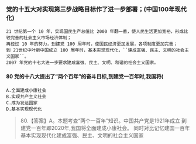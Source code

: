 ### 党的十五大对实现第三步战略目标作了进一步部署；(中国100年现代化)
    21 世纪第一个 10 年，实现国民生产总值比 2000 年翻一番，使人民生活更加宽裕，形成比较完善的社会主义市场经济体制；
    再经过 10 年的努力，到建党 100 周年时，使国民经济更加发展，各项制度更加完善；
    到 21世纪中叶新中国成立 100 周年时，基本实现现代化，``建成富强、民主、文明的社会主义国家``。
    2007 年党的十七大进一步要求建成富强、民主、文明、和谐的社会主义国家。

   
#### 80 党的十八大提出了“两个百年”的奋斗目标,到建党一百年时,我国将(
    A.全面建成小康社会
    B.实现共产主义社会
    C.成为发达国家
    D.基本实现现代化
>   80.【答案】A。本题考查“两个一百年”知识。中国共产党是1921年成立
    到建党一百年即2020年,我国将全面建成小康社会。
    同时对比记忆建国一百年基本实现现代化建成富强、民主、文明的社会主义国家


    